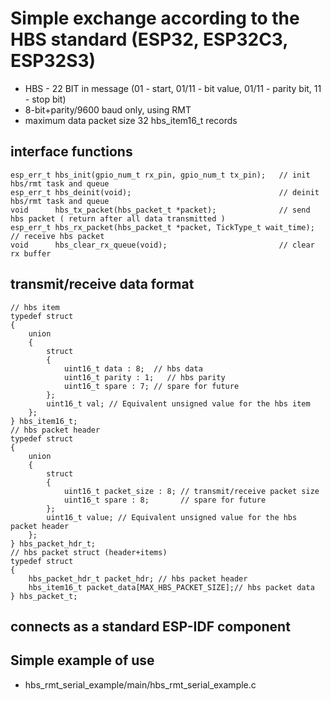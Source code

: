 # Simple exchange according to the HBS standard (ESP32, ESP32C3, ESP32S3)
  - HBS - 22 BIT in message (01 - start, 01/11 - bit value, 01/11 - parity bit, 11 - stop bit)
  - 8-bit+parity/9600 baud only, using RMT 
  - maximum data packet size 32 hbs_item16_t records
## interface functions
```
esp_err_t hbs_init(gpio_num_t rx_pin, gpio_num_t tx_pin);   // init hbs/rmt task and queue
esp_err_t hbs_deinit(void);                                 // deinit hbs/rmt task and queue
void      hbs_tx_packet(hbs_packet_t *packet);              // send hbs packet ( return after all data transmitted )
esp_err_t hbs_rx_packet(hbs_packet_t *packet, TickType_t wait_time); // receive hbs packet
void      hbs_clear_rx_queue(void);                         // clear rx buffer
```
## transmit/receive data format
```
// hbs item
typedef struct
{
    union
    {
        struct
        {
            uint16_t data : 8;  // hbs data 
            uint16_t parity : 1;   // hbs parity  
            uint16_t spare : 7; // spare for future
        };
        uint16_t val; // Equivalent unsigned value for the hbs item 
    };
} hbs_item16_t;
// hbs packet header
typedef struct 
{
    union
    {
        struct
        {
            uint16_t packet_size : 8; // transmit/receive packet size
            uint16_t spare : 8;       // spare for future  
        };
        uint16_t value; // Equivalent unsigned value for the hbs packet header
    };
} hbs_packet_hdr_t;
// hbs packet struct (header+items)
typedef struct
{
    hbs_packet_hdr_t packet_hdr; // hbs packet header
    hbs_item16_t packet_data[MAX_HBS_PACKET_SIZE];// hbs packet data
} hbs_packet_t;
```
## connects as a standard ESP-IDF component
## Simple example of use
  - hbs_rmt_serial_example/main/hbs_rmt_serial_example.c
